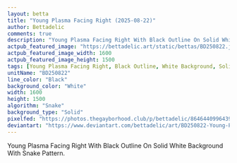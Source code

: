 ```yaml
---
layout: betta
title: "Young Plasma Facing Right (2025-08-22)"
author: Bettadelic
comments: true
description: "Young Plasma Facing Right With Black Outline On Solid White Background With Snake Pattern."
actpub_featured_image: "https://bettadelic.art/static/bettas/BD250822.jpg"
actpub_featured_image_width: 1600
actpub_featured_image_height: 1500
tags: [Young Plasma Facing Right, Black Outline, White Background, Solid Background Pattern, Snake Pattern, August 2025]
unitName: "BD250822"
line_color: "Black"
background_color: "White"
width: 1600
height: 1500
algorithm: "Snake"
background_type: "Solid"
pixelfed: "https://photos.thegayborhood.club/p/bettadelic/864644099643942424"
deviantart: "https://www.deviantart.com/bettadelic/art/BD250822-Young-Plasma-Facing-Right-2025-08-22-1233117498"
---
```


Young Plasma Facing Right With Black Outline On Solid White Background With Snake Pattern.

